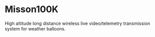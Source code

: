 # Misson100K
High altitude long distance wireless live video/telemetry transmission system for weather balloons.
